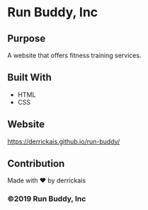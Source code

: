 # Run Buddy, Inc

## Purpose
A website that offers fitness training services. 

## Built With
* HTML
* CSS

## Website
https://derrickais.github.io/run-buddy/

## Contribution
Made with ❤️ by derrickais

### ©️2019 Run Buddy, Inc 
